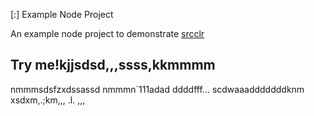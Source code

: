 [:] Example Node Project

An example node project to demonstrate [srcclr](https://www.srcclr.com) 
## Try me!kjjsdsd,,,ssss,kkmmmm
nmmmsdsfzxdssassd
nmmmn`111adad
ddddfff...
scdwaaadddddddknm
xsdxm,.;km,,,
.l.
,,,
